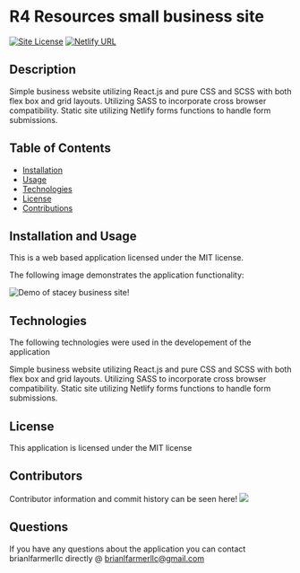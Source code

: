 
# R4 Resources small business site

[![Site License](https://img.shields.io/badge/license-MIT-blue.svg)](https://github.com/brianlfarmerllc/stacey-business-site)
 [![Netlify URL](https://img.shields.io/badge/Netlify-URL-green.svg)](https://clever-babbage-036ee8.netlify.app/)
  
## Description

Simple business website utilizing React.js and pure CSS and SCSS with both flex box and grid layouts. Utilizing SASS to incorporate cross browser compatibility.  Static site utilizing Netlify forms functions to handle form submissions. 

## Table of Contents
  
* [Installation](#Installation)
* [Usage](#Usage)
* [Technologies](#Technologies)
* [License](#License)
* [Contributions](#Contributions)
  
## Installation and Usage

This is a web based application licensed under the MIT license. 

The following image demonstrates the application functionality:

![Demo of stacey business site!](R4_Resources.gif)

## Technologies

The following technologies were used in the developement of the application

Simple business website utilizing React.js and pure CSS and SCSS with both flex box and grid layouts. Utilizing SASS to incorporate cross browser compatibility.  Static site utilizing Netlify forms functions to handle form submissions. 

## License

This application is licensed under the MIT license

## Contributors

Contributor information and commit history can be seen here!
<a href="https://github.com/brianlfarmerllc/stacey-business-site/graphs/contributors">
  <img src="https://contributors-img.web.app/image?repo=brianlfarmerllc/stacey-business-site" />
</a>


## Questions

If you have any questions about the application you can contact brianlfarmerllc directly @ brianlfarmerllc@gmail.com
